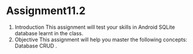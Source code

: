# Assignment11.2

1. Introduction
This assignment will test your skills in Android SQLite database learnt in the class.
2. Objective
This assignment will help you master the following concepts:
Database CRUD .

